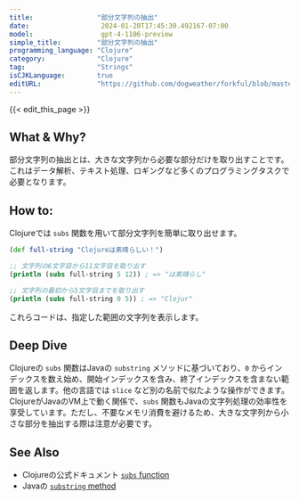 ```yaml
---
title:                "部分文字列の抽出"
date:                  2024-01-20T17:45:30.492167-07:00
model:                 gpt-4-1106-preview
simple_title:         "部分文字列の抽出"
programming_language: "Clojure"
category:             "Clojure"
tag:                  "Strings"
isCJKLanguage:        true
editURL:              "https://github.com/dogweather/forkful/blob/master/content/ja/clojure/extracting-substrings.md"
---
```


{{< edit_this_page >}}

## What & Why?
部分文字列の抽出とは、大きな文字列から必要な部分だけを取り出すことです。これはデータ解析、テキスト処理、ロギングなど多くのプログラミングタスクで必要となります。

## How to:
Clojureでは `subs` 関数を用いて部分文字列を簡単に取り出せます。

```Clojure
(def full-string "Clojureは素晴らしい！")

;; 文字列の6文字目から11文字目を取り出す
(println (subs full-string 5 12)) ; => "は素晴らし"

;; 文字列の最初から5文字目までを取り出す
(println (subs full-string 0 5)) ; => "Clojur"
```

これらコードは、指定した範囲の文字列を表示します。

## Deep Dive
Clojureの `subs` 関数はJavaの `substring` メソッドに基づいており、`0` からインデックスを数え始め、開始インデックスを含み、終了インデックスを含まない範囲を返します。他の言語では `slice` など別の名前で似たような操作ができます。ClojureがJavaのVM上で動く関係で、`subs` 関数もJavaの文字列処理の効率性を享受しています。ただし、不要なメモリ消費を避けるため、大きな文字列から小さな部分を抽出する際は注意が必要です。

## See Also
- Clojureの公式ドキュメント [`subs` function](https://clojuredocs.org/clojure.core/subs)
- Javaの [`substring` method](https://docs.oracle.com/javase/7/docs/api/java/lang/String.html#substring(int,%20int))
